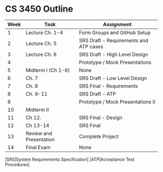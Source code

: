 # CS 3450 Outline

|Week|Task|Assignment|
|----|----|----------|
|1|Lecture Ch. 1-4|Form Groups and GitHub Setup|
|2|Lecture Ch. 5|SRS Draft - Requirements and ATP cases|
|3|Lecture Ch. 6|SRS Draft - High Level Design|
|4||Prototype / Mock Presentations|
|5|Midterm I (Ch 1-6)|None|
|6|Ch. 7|SRS Draft - Low Level Design|
|7|Ch. 8|SRS Final - Requirements|
|8|Ch. 9-11|SRS Draft - ATP|
|9||Prototype / Mock Presentations II|
|10|Midterm II||
|11|Ch 12.|SRS Final - Design|
|12|Ch 13-14|SRS Final|
|13|Review and Presentation|Complete Project|
|14|Final Exam|None|

|SRS|System Requirements Specification|
|ATP|Acceptance Test Procedures|
